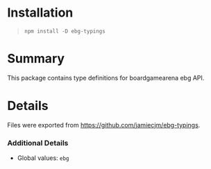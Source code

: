 # Installation
> `npm install -D ebg-typings`

# Summary
This package contains type definitions for boardgamearena ebg API.

# Details
Files were exported from https://github.com/jamiecjm/ebg-typings.

### Additional Details
 * Global values: `ebg`
